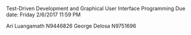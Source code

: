 Test-Driven Development and Graphical User Interface Programming 
Due date: Friday 2/6/2017 11:59 PM 

Ari Luangamath N9446826
George Delosa N9751696
